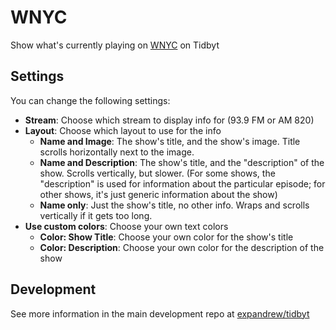 # WNYC

Show what's currently playing on [WNYC](https://wnyc.org) on Tidbyt

## Settings

You can change the following settings:

- **Stream**: Choose which stream to display info for (93.9 FM or AM 820)
- **Layout**: Choose which layout to use for the info
  - **Name and Image**: The show's title, and the show's image. Title scrolls horizontally next to the image.
  - **Name and Description**: The show's title, and the "description" of the show. Scrolls vertically, but slower. (For some shows, the "description" is used for information about the particular episode; for other shows, it's just generic information about the show)
  - **Name only**: Just the show's title, no other info. Wraps and scrolls vertically if it gets too long.
- **Use custom colors**: Choose your own text colors
  - **Color: Show Title**: Choose your own color for the show's title
  - **Color: Description**: Choose your own color for the description of the show

## Development

See more information in the main development repo at [expandrew/tidbyt](https://github.com/expandrew/tidbyt)
